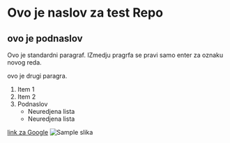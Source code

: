 # Ovo je naslov za test Repo #
## ovo je podnaslov

Ovo je standardni paragraf. IZmedju pragrfa se pravi samo enter za oznaku novog reda.

ovo je drugi paragra.

1. Item 1
2. Item 2
3. Podnaslov
    * Neuredjena lista
    * Neuredjena lista

[link za Google](https://www.google.com)
![Sample slika](https://media.hardwiredmagazine.com/2017/10/Pink_Floyd_DSOTM-810x506.jpg)